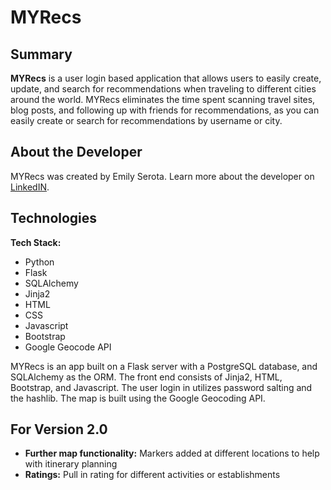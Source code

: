 # MYRecs

## Summary

**MYRecs** is a user login based application that allows users to easily create, update, and search for recommendations when traveling to different cities around the world. MYRecs eliminates the time spent scanning travel sites, blog posts, and following up with friends for recommendations, as you can easily create or search for recommendations by username or city. 

## About the Developer

MYRecs was created by Emily Serota. Learn more about the developer on [LinkedIN](https://www.linkedin.com/in/emily-serota).

## Technologies

**Tech Stack:**

- Python
- Flask
- SQLAlchemy
- Jinja2
- HTML
- CSS
- Javascript
- Bootstrap
- Google Geocode API

MYRecs is an app built on a Flask server with a PostgreSQL database, and SQLAlchemy as the ORM. The front end consists of Jinja2, HTML, Bootstrap, and Javascript. The user login in utilizes password salting and the hashlib. The map is built using the Google Geocoding API.

<!-- ![MYRECS homepage logged out](github.com/emily-serota/Trip_Rec_Project/static/screenshots/homepage-logged-out)
<br/><br/><br/>
Register or login to create new or edit your recommendations. If a user chooses not to login they can still search for existing recommendations, but cannot create or edit recommendations.  -->






## For Version 2.0

- **Further map functionality:** Markers added at different locations to help with itinerary planning
- **Ratings:** Pull in rating for different activities or establishments
